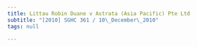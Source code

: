 ```yaml
---
title: Littau Robin Duane v Astrata (Asia Pacific) Pte Ltd
subtitle: "[2010] SGHC 361 / 10\_December\_2010"
tags: null

---
```


